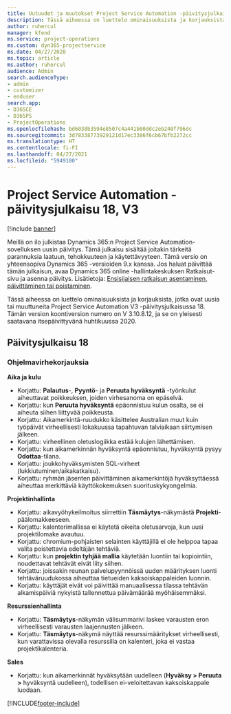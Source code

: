 ```yaml
---
title: Uutuudet ja muutokset Project Service Automation -päivitysjulkaisussa 18, V3
description: Tässä aiheessa on luettelo ominaisuuksista ja korjauksista, jotka ovat käytettävissä Project Service Automation -päivitysjulkaisussa 18, V3.
author: ruhercul
manager: kfend
ms.service: project-operations
ms.custom: dyn365-projectservice
ms.date: 04/27/2020
ms.topic: article
ms.author: ruhercul
audience: Admin
search.audienceType:
- admin
- customizer
- enduser
search.app:
- D365CE
- D365PS
- ProjectOperations
ms.openlocfilehash: bd6038b3594e8507c4a441b00ddc2eb240f796dc
ms.sourcegitcommit: 3d78338773929121d17ec3386f6cb67bfb2272cc
ms.translationtype: HT
ms.contentlocale: fi-FI
ms.lasthandoff: 04/27/2021
ms.locfileid: "5949180"
---
```

# <a name="project-service-automation-update-release-18-v3"></a>Project Service Automation -päivitysjulkaisu 18, V3

[!include [banner](../includes/psa-now-project-operations.md)]

Meillä on ilo julkistaa Dynamics 365:n Project Service Automation-sovelluksen uusin päivitys. Tämä julkaisu sisältää joitakin tärkeitä parannuksia laatuun, tehokkuuteen ja käytettävyyteen. Tämä versio on yhteensopiva Dynamics 365 -versioiden 9.x kanssa. Jos haluat päivittää tämän julkaisun, avaa Dynamics 365 online -hallintakeskuksen Ratkaisut-sivu ja asenna päivitys. Lisätietoja: [Ensisijaisen ratkaisun asentaminen, päivittäminen tai poistaminen](/power-platform/admin/install-remove-preferred-solution).

Tässä aiheessa on luettelo ominaisuuksista ja korjauksista, jotka ovat uusia tai muuttuneita Project Service Automation V3 -päivitysjulkaisussa 18. Tämän version koontiversion numero on V 3.10.8.12, ja se on yleisesti saatavana itsepäivittyvänä huhtikuussa 2020.

## <a name="update-release-18"></a>Päivitysjulkaisu 18

### <a name="bug-fixes"></a>Ohjelmavirhekorjauksia

**Aika ja kulu**

- Korjattu: **Palautus**-, **Pyyntö**- ja **Peruuta hyväksyntä** -työnkulut aiheuttavat poikkeuksen, joiden virhesanoma on epäselvä.
- Korjattu: kun **Peruuta hyväksyntä** epäonnistuu kulun osalta, se ei aiheuta siihen liittyvää poikkeusta.
- Korjattu: Aikamerkintä-ruudukko käsittelee Australian muut kuin työpäivät virheellisesti lokakuussa tapahtuvan talviaikaan siirtymisen jälkeen.
- Korjattu: virheellinen oletuslogiikka estää kulujen lähettämisen.
- Korjattu: kun aikamerkinnän hyväksyntä epäonnistuu, hyväksyntä pysyy **Odottaa**-tilana.
- Korjattu: joukkohyväksymisten SQL-virheet (lukkiutuminen/aikakatkaisu).
- Korjattu: ryhmän jäsenten päivittäminen aikamerkintöjä hyväksyttäessä aiheuttaa merkittäviä käyttökokemuksen suorituskykyongelmia.

**Projektinhallinta**

- Korjattu: aikavyöhykeilmoitus siirrettiin **Täsmäytys**-näkymästä **Projekti**-päälomakkeeseen.
- Korjattu: kalenterimallissa ei käytetä oikeita oletusarvoja, kun uusi projektilomake avautuu.
- Korjattu: chromium-pohjaisten selainten käyttäjillä ei ole helppoa tapaa valita poistettavia edeltäjän tehtäviä.
- Korjattu: kun **projektin tyhjää mallia** käytetään luontiin tai kopiointiin, noudettavat tehtävät eivät liity siihen.
- Korjattu: joissakin reunan palvelupyynnöissä uuden määrityksen luonti tehtäväruudukossa aiheuttaa tietueiden kaksoiskappaleiden luonnin.
- Korjattu: käyttäjät eivät voi päivittää manuaalisessa tilassa tehtävän alkamispäiviä nykyistä tallennettua päivämäärää myöhäisemmäksi.

**Resurssienhallinta**

- Korjattu: **Täsmäytys**-näkymän välisummarivi laskee varausten eron virheellisesti varausten laajennusten jälkeen.
- Korjattu: **Täsmäytys**-näkymä näyttää resurssimääritykset virheellisesti, kun varattavissa olevalla resurssilla on kalenteri, joka ei vastaa projektikalenteria.

**Sales**

- Korjattu: kun aikamerkinnät hyväksytään uudelleen (**Hyväksy > Peruuta >** hyväksyntä uudelleen), todellisen ei-veloitettavan kaksoiskappale luodaan.


[!INCLUDE[footer-include](../includes/footer-banner.md)]